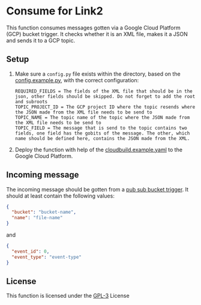 # Consume for Link2
This function consumes messages gotten via a Google Cloud Platform (GCP) bucket trigger. It checks whether it is an XML file, makes it a JSON and sends it to a GCP topic.
## Setup
1. Make sure a ```config.py``` file exists within the directory, based on the [config.example.py](config.example.py), with the correct configuration:
    ~~~
    REQUIRED_FIELDS = The fields of the XML file that should be in the json, other fields should be skipped. Do not forget to add the root and subroots
    TOPIC_PROJECT_ID = The GCP project ID where the topic resends where the JSON made from the XML file needs to be send to
    TOPIC_NAME = The topic name of the topic where the JSON made from the XML file needs to be send to
    TOPIC_FIELD = The message that is send to the topic contains two fields, one field has the gobits of the message. The other, which name should be defined here, contains the JSON made from the XML.
    ~~~
2. Deploy the function with help of the [cloudbuild.example.yaml](cloudbuild.example.yaml) to the Google Cloud Platform.

## Incoming message
The incoming message should be gotten from a [pub sub bucket trigger](https://cloud.google.com/storage/docs/pubsub-notifications).
It should at least contain the following values:
~~~JSON
{
  "bucket": "bucket-name", 
  "name": "file-name"
}
~~~
and
~~~JSON
{
  "event_id": 0, 
  "event_type": "event-type"
}
~~~

## License
This function is licensed under the [GPL-3](https://www.gnu.org/licenses/gpl-3.0.en.html) License
